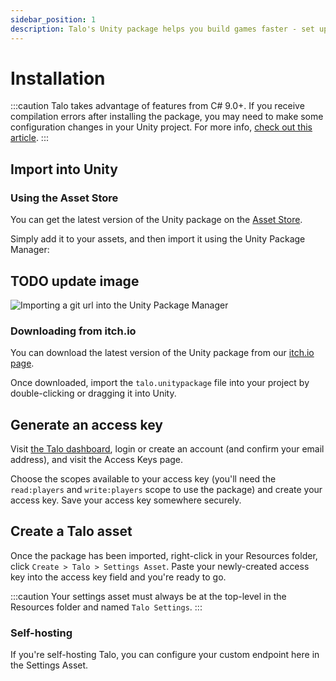 ```yaml
---
sidebar_position: 1
description: Talo's Unity package helps you build games faster - set up save files, leaderboards, stat tracking and more in minutes.
---
```


# Installation

:::caution
Talo takes advantage of features from C# 9.0+. If you receive compilation errors after installing the package, you may need to make some configuration changes in your Unity project. For more info, [check out this article](https://learn.microsoft.com/en-us/visualstudio/gamedev/unity/unity-scripting-upgrade).
:::

## Import into Unity

### Using the Asset Store

You can get the latest version of the Unity package on the [Asset Store](https://assetstore.unity.com/packages/slug/292832).

Simply add it to your assets, and then import it using the Unity Package Manager:

## TODO update image
![Importing a git url into the Unity Package Manager](/img/unity-package-manager.png)

### Downloading from itch.io

You can download the latest version of the Unity package from our [itch.io page](https://sleepystudios.itch.io/talo-unity).

Once downloaded, import the `talo.unitypackage` file into your project by double-clicking or dragging it into Unity.

## Generate an access key

Visit [the Talo dashboard](https://dashboard.trytalo.com), login or create an account (and confirm your email address), and visit the Access Keys page.

Choose the scopes available to your access key (you'll need the `read:players` and `write:players` scope to use the package) and create your access key.
Save your access key somewhere securely.

## Create a Talo asset

Once the package has been imported, right-click in your Resources folder, click `Create > Talo > Settings Asset`. Paste your newly-created access key into the access key field and you're ready to go.

:::caution
Your settings asset must always be at the top-level in the Resources folder and named `Talo Settings`.
:::

### Self-hosting

If you're self-hosting Talo, you can configure your custom endpoint here in the Settings Asset.

